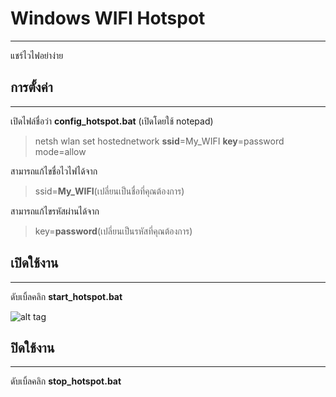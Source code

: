 # Windows WIFI Hotspot
- - -
แชร์ไวไฟอย่าง่าย

## การตั้งค่า
- - -
เปิดไฟล์ชื่อว่า **config_hotspot.bat** (เปิดโดยใช้ notepad)
> netsh wlan set hostednetwork **ssid**=My_WIFI **key**=password mode=allow 

สามารถแก้ไขชื่อไวไฟได้จาก
>ssid=**My_WIFI**(เปลี่ยนเป็นชื่อที่คุณต้องการ)

สามารถแก้ไขรหัสผ่านได้จาก
>key=**password**(เปลี่ยนเป็นรหัสที่คุณต้องการ)

## เปิดใช้งาน
- - -
ดับเบิ้ลคลิก **start_hotspot.bat** 

![alt tag](https://www.img.in.th/images/9e81227d0e4bc65cd8156c5547d07e58.png)

## ปิดใช้งาน
- - -
ดับเบิ้ลคลิก **stop_hotspot.bat**

